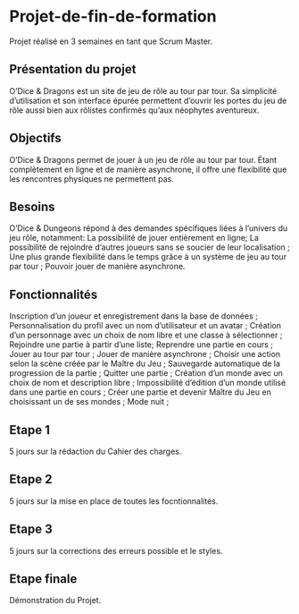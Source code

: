 # Projet-de-fin-de-formation

Projet réalisé en 3 semaines en tant que Scrum Master.

## Présentation du projet 

O’Dice & Dragons est un site de jeu de rôle au tour par tour. Sa simplicité d’utilisation et son interface épurée permettent d’ouvrir les portes du jeu de rôle aussi bien aux rôlistes confirmés qu’aux néophytes aventureux.

## Objectifs

O’Dice & Dragons permet de jouer à un jeu de rôle au tour par tour. Étant complètement en ligne et de manière asynchrone, il offre une flexibilité que les rencontres physiques ne permettent pas.

## Besoins

O’Dice & Dungeons répond à des demandes spécifiques liées à l’univers du jeu rôle, notamment:
La possibilité de jouer entièrement en ligne; 
La possibilité de rejoindre d’autres joueurs sans se soucier de leur localisation ;
Une plus grande flexibilité dans le temps grâce à un système de jeu au tour par tour ;
Pouvoir jouer de manière asynchrone.

## Fonctionnalités

Inscription d’un joueur et enregistrement dans la base de données ;
Personnalisation du profil avec un nom d’utilisateur et un avatar ;
Création d’un personnage avec un choix de nom libre et une classe à sélectionner ;
Rejoindre une partie à partir d’une liste;
Reprendre une partie en cours ;
Jouer au tour par tour ;
Jouer de manière asynchrone ;
Choisir une action selon la scène créée par le Maître du Jeu ;
Sauvegarde automatique de la progression de la partie ;
Quitter une partie ;
Création d’un monde avec un choix de nom et description libre ;
Impossibilité d’édition d’un monde utilisé dans une partie en cours ;
Créer une partie et devenir Maître du Jeu en choisissant un de ses mondes ;
Mode nuit ;

## Etape 1

5 jours sur la rédaction du Cahier des charges.

## Etape 2

5 jours sur la mise en place de toutes les focntionnalités.

## Etape 3 

5 jours sur la corrections des erreurs possible et le styles.

## Etape finale

Démonstration du Projet.